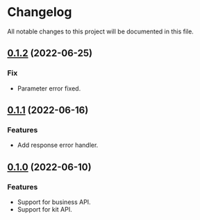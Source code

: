 # Changelog

All notable changes to this project will be documented in this file.

## [0.1.2](https://github.com/sns-sdks/python-tiktok/v0.1.2) (2022-06-25)

### Fix

- Parameter error fixed.

## [0.1.1](https://github.com/sns-sdks/python-tiktok/v0.1.1) (2022-06-16)

### Features

- Add response error handler.

## [0.1.0](https://github.com/sns-sdks/python-tiktok/v0.1.0) (2022-06-10)

### Features

- Support for business API.
- Support for kit API.
